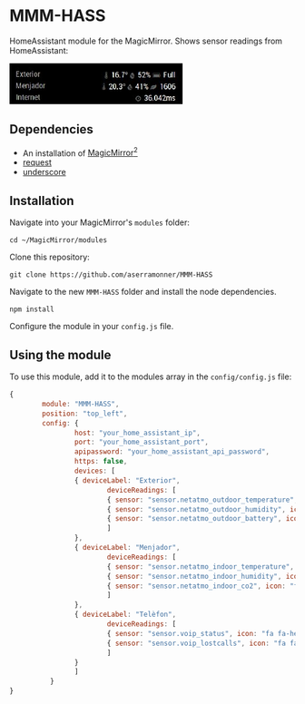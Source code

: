 # MMM-HASS
HomeAssistant module for the MagicMirror. Shows sensor readings from HomeAssistant: 

![ScreenShot](/MMM-HASS.png)

## Dependencies
- An installation of [MagicMirror<sup>2</sup>](https://github.com/MichMich/MagicMirror)
- [request](https://www.npmjs.com/package/request)
- [underscore](https://www.npmjs.com/package/underscore)

## Installation
Navigate into your MagicMirror's `modules` folder:
```
cd ~/MagicMirror/modules
```

Clone this repository:
```
git clone https://github.com/aserramonner/MMM-HASS
```

Navigate to the new `MMM-HASS` folder and install the node dependencies.
```
npm install
```

Configure the module in your `config.js` file.

## Using the module
To use this module, add it to the modules array in the `config/config.js` file:
```javascript
{
        module: "MMM-HASS",
        position: "top_left",
        config: {
                host: "your_home_assistant_ip",
                port: "your_home_assistant_port",
                apipassword: "your_home_assistant_api_password",
                https: false,
                devices: [
                { deviceLabel: "Exterior",
                        deviceReadings: [
                        { sensor: "sensor.netatmo_outdoor_temperature", icon: "wi wi-thermometer", suffix: "°"},
                        { sensor: "sensor.netatmo_outdoor_humidity", icon: "wi wi-humidity", suffix: "%"},
                        { sensor: "sensor.netatmo_outdoor_battery", icon: "fa fa-battery-full", suffix: ""}
                        ]
                },
                { deviceLabel: "Menjador",
                        deviceReadings: [
                        { sensor: "sensor.netatmo_indoor_temperature", icon: "wi wi-thermometer", suffix: "°", notification: "INDOOR_TEMPERATURE"},
                        { sensor: "sensor.netatmo_indoor_humidity", icon: "wi wi-humidity", suffix: "%"},
                        { sensor: "sensor.netatmo_indoor_co2", icon: "fa fa-leaf", suffix: ""}
                        ]
                },
                { deviceLabel: "Telèfon",
                        deviceReadings: [
                        { sensor: "sensor.voip_status", icon: "fa fa-heart", suffix: ""},
                        { sensor: "sensor.voip_lostcalls", icon: "fa fa-phone", suffix: ""}
                        ]
                }
                ]
          }
}
```
